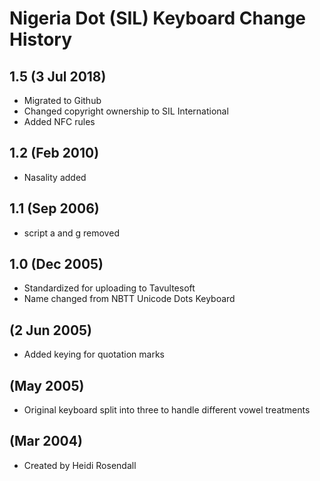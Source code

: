 Nigeria Dot (SIL) Keyboard Change History
=======================

1.5 (3 Jul 2018)
------------------
* Migrated to Github
* Changed copyright ownership to SIL International
* Added NFC rules

1.2 (Feb 2010)
------------------
* Nasality added

1.1 (Sep 2006)
------------------
* script a and g removed

1.0 (Dec 2005)
------------------
* Standardized for uploading to Tavultesoft 
* Name changed from NBTT Unicode Dots Keyboard

(2 Jun 2005)
------------------
* Added keying for quotation marks

(May 2005)
------------------
* Original keyboard split into three to handle different vowel treatments

(Mar 2004)
------------------
* Created by Heidi Rosendall

